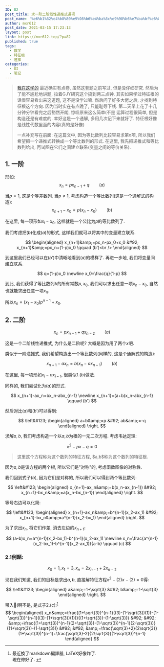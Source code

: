 ```yaml
---
ID: 82
post_title: 求一阶二阶线性递推式通项
post_name: '%e6%b1%82%e4%b8%80%e9%98%b6%e4%ba%8c%e9%98%b6%e7%ba%bf%e6%80%a7%e9%80%92%e6%8e%a8%e5%bc%8f%e9%80%9a%e9%a1%b9'
author: mxr612
post_date: 2021-03-15 17:23:13
layout: post
link: https://mxr612.top/?p=82
published: true
tags:
  - 数学
  - 特征根
  - 递推
categories:
  - OI
  - 笔记
---
```

<blockquote>
  <a class="wp-editor-md-post-content-link" href="https://zhuanlan.zhihu.com/p/104596563">我在这学的</a>
  最近确实有点卷, 虽然这套题之前写过, 但是没仔细研究. 然后为了能不尴尬地讲题, 拉着GJY研究这个搞到两三点钟. 
  其实如果学过特征根的话很容易看出来这道题, 这不是没学过嘛. 然后问了好多大佬之后, 才找到特征根这个方向. 因为当时实在有点晚了, 只能耻辱下线.
  第二天早上花了十几分钟分钟看完之后豁然开朗, 惊叹原来这么简单(不是
  运算过程很简单, 但是构造还是有难度的. 幸好这是一个通解, 多用几次记下来就好了.
  特征根好像是线性代数里面的内容(真的是好像)
  
  一点补充写在前面:
  在这篇文中, 因为等比数列比较容易求第$n$项, 所以我们希望把一个递推式转换成一个等比数列的形式. 
  在这里, 我先把递推式和等比数列给出, 再试图在它们之间建立联系(变量之间的等价关系).
</blockquote>

<h2>1. 一阶</h2>

形如:
$$
x_n=px_{n-1}+q \qquad (a)
$$

当$p=1$, 这是个等差数列.
当$p\neq1$, 考虑构造一个等比数列(这是一个通解式的构造):
$$
x_{n+1}-x_0=p(x_n-x_0) \qquad (b)
$$

在这里, 每一项形如$x_i-x_0$, 这样就是一个公比为$p$的等比数列了.

我们考虑把$(b)$化成$(a)$的形式, 这样我们就可以将其中的变量建立联系.

$$
\begin{aligned}
x_{n+1}&amp;=px_n-px_0+x_0 &#92;
x_{n+1}&amp;=px_n+(1-p)x_0 \qquad (b')<br />
\end{aligned}
$$

到这里我们已经可以在$(b')$中清晰地看到$(a)$的模样了.
再进一步地, 我们将变量间建立联系.

$$
q=(1-p)x_0 \newline
x_0=\frac{q}{1-p}
$$

到此, 我们获得了等比数列$b$的所有常数$p,x_0$, 我们可以求出任意一项$x_n-x_0$, 自然也就能求出任意一项$x_n$.

所以$x_n=(x_1-x_0)p^{n-1}+x_0$.

<h2>2. 二阶</h2>

$$
x_n=px_{n-1}+qx_{n-2} \qquad (a)
$$

这是一个二阶线性递推式, 为什么是二阶呢? 大概是因为用了两个$x$吧.

类似于一阶递推式, 我们希望构造出一个等比数列(同样的, 这是个通解式的构造):

$$
x_{n+1}-ax_n=b(x_n-ax_{n-1}) \qquad (b)
$$

在这里, 每一项形如$x_i-ax_{i-1}$, 很类似$1.(b)$做法.

同样的, 我们尝试化为$(a)$的形式.

$$
x_{n+1}-ax_n=bx_n-abx_{n-1} \newline
x_{n+1}=(a+b)x_n-abx_{n-1} \qquad (b')
$$

然后对比$(a)$和$(b')$可以得到:

$$
\left&#123;
\begin{aligned}
a+b&amp;=p &#92;
ab&amp;=-q
\end{aligned}
\right.
$$

求解$a,b$, 我们考虑构造一个以$a,b$为根的一元二次方程. 考虑韦达定理:

$$
x^2-px-q=0
$$

<blockquote>
  这里这个方程称为这个数列的特征方程, $a,b$称为这个数列的特征根.
</blockquote>

因为$a,b$是该方程的两个根, 所以它们是"对称"的, 考虑函数图像的对称性.

我们回到式子$(b)$, 因为它们是对称的, 所以我们可以得到两个等比数列:

$$
\left&#123;
\begin{aligned}
x_{n+1}-ax_n&amp;=b(x_n-ax_{n-1}) &#92;
x_{n+1}-bx_n&amp;=a(x_n-bx_{n-1})
\end{aligned}
\right.
$$

等号右边可以化简:

$$
\left&#123;
\begin{aligned}
x_{n+1}-ax_n&amp;=b^{n-1}(x_2-ax_1) &#92;
x_{n+1}-bx_n&amp;=a^{n-1}(x_2-bx_1)
\end{aligned}
\right.
$$

为了求出$x_n$, 将它们作差, 消去左边的$x_{n+1}$:

$$
(a-b)x_n=a^{n-1}(x_2-bx_1)-b^{n-1}(x_2-ax_1) \newline
x_n=\frac{a^{n-1}(x_2-bx_1)-b^{n-1}(x_2-ax_1)}{a-b} \qquad (c)
$$

<h3>2.1例题:</h3>

$$
x_0=1,x_1=3,x_n=2x_{n-1}+2x_{n-2}
$$

现在我们知道, 我们的目标是求出$a,b$, 直接解特征方程$x^2-(2)x-(2)=0$得:

$$
\left&#123;
\begin{aligned}
a&amp;=1+\sqrt{3} &#92;
b&amp;=1-\sqrt{3}
\end{aligned}
\right.
$$

带入🦁(啊不是, 是式子$2.(c)$:<sup id="fnref-82-1"><a href="#fn-82-1" class="footnote-ref" role="doc-noteref">1</a></sup><br />
$$
\begin{aligned}
x_n&amp;=\frac{(1+\sqrt{3})^{n-1}((3)-(1-\sqrt{3})(1))-(1-\sqrt{3})^{n-1}((3)-(1+\sqrt{3})(1))}{(1+\sqrt{3})-(1-\sqrt{3})} &#92; &#92;
&amp;=\frac{(1+\sqrt{3})^{n-1}(2+\sqrt{3})-(1-\sqrt{3})^{n-1}(2-\sqrt{3})}{(1+\sqrt{3})-(1-\sqrt{3})} &#92; &#92;
&amp;=\frac{\sqrt{3}+2}{2\sqrt{3}}(1+\sqrt{3})^{n-1}+\frac{\sqrt{3}-2}{2\sqrt{3}}(1-\sqrt{3})^{n-1}
\end{aligned}
$$

<div class="footnotes" role="doc-endnotes">
<hr />
<ol>

<li id="fn-82-1" role="doc-endnote">
最近換了markdown編譯器, LaTeX好像炸了.<br />
現在修好了.&#160;<a href="#fnref-82-1" class="footnote-backref" role="doc-backlink">&#8617;&#xFE0E;</a>
</li>

</ol>
</div>